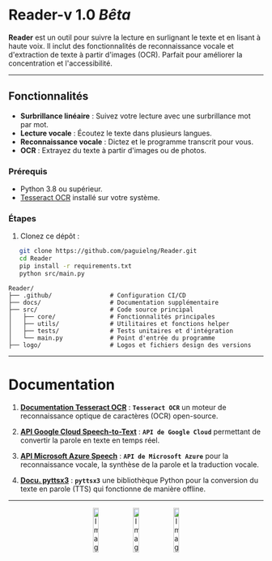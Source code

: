 # Reader-v 1.0 *Bêta*

**Reader** est un outil pour suivre la lecture en surlignant le texte et en lisant à haute voix. Il inclut des fonctionnalités de reconnaissance vocale et d'extraction de texte à partir d'images (OCR). Parfait pour améliorer la concentration et l'accessibilité.

---

## Fonctionnalités

- **Surbrillance linéaire** : Suivez votre lecture avec une surbrillance mot par mot.
- **Lecture vocale** : Écoutez le texte dans plusieurs langues.
- **Reconnaissance vocale** : Dictez et le programme transcrit pour vous.
- **OCR** : Extrayez du texte à partir d'images ou de photos.
  
### Prérequis
- Python 3.8 ou supérieur.
- [Tesseract OCR](https://github.com/tesseract-ocr/tesseract) installé sur votre système.

### Étapes
1. Clonez ce dépôt :
```bash
   git clone https://github.com/paguielng/Reader.git
   cd Reader
   pip install -r requirements.txt
   python src/main.py
```
```plaintext
Reader/
├── .github/                # Configuration CI/CD
├── docs/                   # Documentation supplémentaire
├── src/                    # Code source principal
│   ├── core/               # Fonctionnalités principales
│   ├── utils/              # Utilitaires et fonctions helper
│   ├── tests/              # Tests unitaires et d'intégration
│   └── main.py             # Point d'entrée du programme
├── logo/                   # Logos et fichiers design des versions
```
---

# Documentation

1. **[Documentation Tesseract OCR](https://github.com/tesseract-ocr/tesseract)** : **`Tesseract OCR`** un moteur de reconnaissance optique de caractères (OCR) open-source.

2. **[API Google Cloud Speech-to-Text](https://cloud.google.com/speech-to-text)** : **`API de Google Cloud`** permettant de convertir la parole en texte en temps réel.

3. **[API Microsoft Azure Speech](https://azure.microsoft.com/services/cognitive-services/speech-services/)** : **`API de Microsoft Azure`** pour la reconnaissance vocale, la synthèse de la parole et la traduction vocale.

4. **[Docu. pyttsx3](https://pyttsx3.readthedocs.io)** : **`pyttsx3`** une bibliothèque Python pour la conversion du texte en parole (TTS) qui fonctionne de manière offline.

---

<div align="center">
  <img src="https://github.com/paguielng/Reader/blob/main/logo/Reader1.0-1.svg" width="15%" alt="Image 1" />
  <img src="https://github.com/paguielng/Reader/blob/main/logo/httpwww.svg" width="15%" alt="Image 2" />
  <img src="https://github.com/paguielng/Reader/blob/main/logo/Reader1.0-2.svg" width="15%" alt="Image 3" />
</div>
